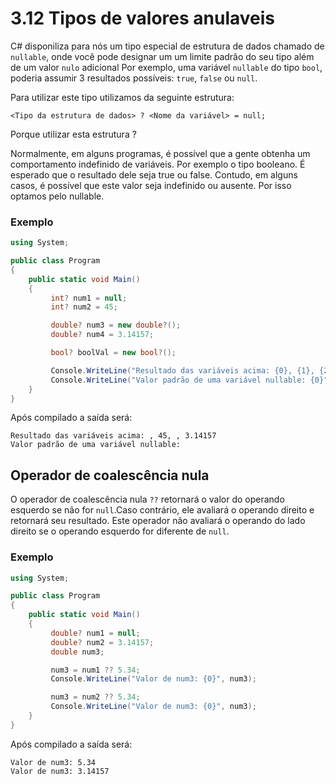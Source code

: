 ﻿# 3.12 Tipos de valores anulaveis

C# disponiliza para nós um tipo especial de estrutura de dados chamado de `nullable`, onde você pode designar um um limite padrão do seu tipo além de um valor `nulo` adicional
Por exemplo, uma variável `nullable` do tipo `bool`, poderia assumir 3 resultados possíveis: `true`, `false` ou `null`.

Para utilizar este tipo utilizamos da seguinte estrutura:

```
<Tipo da estrutura de dados> ? <Nome da variável> = null;
```

Porque utilizar esta estrutura ?

Normalmente, em alguns programas, é possível que a gente obtenha um comportamento indefinido de variáveis.
Por exemplo o tipo booleano. É esperado que o resultado dele seja true ou false. Contudo, em alguns casos, é possível que este valor seja indefinido ou ausente. Por isso optamos pelo nullable.

### Exemplo

```csharp
using System;

public class Program
{
	public static void Main()
	{
         int? num1 = null;
         int? num2 = 45;

         double? num3 = new double?();
         double? num4 = 3.14157;

         bool? boolVal = new bool?();

         Console.WriteLine("Resultado das variáveis acima: {0}, {1}, {2}, {3}", num1, num2, num3, num4);
         Console.WriteLine("Valor padrão de uma variável nullable: {0}", boolVal);
	}
}
```

Após compilado a saída será:

```
Resultado das variáveis acima: , 45, , 3.14157
Valor padrão de uma variável nullable:

```

## Operador de coalescência nula

O operador de coalescência nula `??` retornará o valor do operando esquerdo se não for `null`.Caso contrário, ele avaliará o operando direito e retornará seu resultado.
Este operador não avaliará o operando do lado direito se o operando esquerdo for diferente de `null`.

### Exemplo

```csharp
using System;

public class Program
{
	public static void Main()
	{
         double? num1 = null;
         double? num2 = 3.14157;
         double num3;

         num3 = num1 ?? 5.34;
         Console.WriteLine("Valor de num3: {0}", num3);

         num3 = num2 ?? 5.34;
         Console.WriteLine("Valor de num3: {0}", num3);
	}
}
```

Após compilado a saída será:

```
Valor de num3: 5.34
Valor de num3: 3.14157
```
